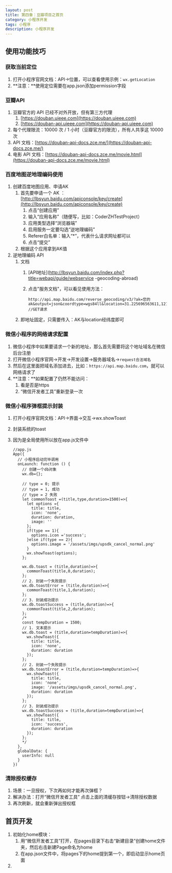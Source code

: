 ```yaml
---
layout: post
title: 第四章：豆瓣项目之首页
category: 小程序开发
tags: 小程序
description: 小程序开发
--- 
```


## 使用功能技巧

### 获取当前定位
1. 打开小程序官网文档：API->位置，可以查看使用示例：`wx.getLocation`
2. **注意：**使用定位需要在app.json添加permission字段
### 豆瓣API
1. 豆瓣官方的 API 已经不对外开放，但有第三方代理
    1. [https://douban.uieee.com](https://douban.uieee.com)
    2. [https://douban-api.uieee.com](https://douban-api.uieee.com)
2. 每个代理限流：10000 次 / 1 小时（豆瓣官方的限流），所有人共享这 10000 次
3. API 文档：[https://douban-api-docs.zce.me/](https://douban-api-docs.zce.me/)
4. 电影 API 文档：[https://douban-api-docs.zce.me/movie.html](https://douban-api-docs.zce.me/movie.html) 

### 百度地图逆地理编码使用
1. 创建百度地图应用、申请AK
    1. 首先要申请一个 AK ：[http://lbsyun.baidu.com/apiconsole/key/create](http://lbsyun.baidu.com/apiconsole/key/create)
        1. 点击“创建应用”
        2. 输入“应用名称”（随便写，比如：CoderZHTestProject）
        3. 应用类型选择“浏览器端”
        4. 启用服务一定要勾选“逆地理编码”
        5. Referer白名单：输入“*”，代表什么请求网址都可以
        6. 点击“提交”
    2. 根据这个应用拿到AK值
2. 逆地理编码 API
    1. 文档
        1. [API地址](http://lbsyun.baidu.com/index.php?title=webapi/guide/webservice -geocoding-abroad)
        2. 点击"服务文档"，可以看见使用方法：
            
            ```
            http://api.map.baidu.com/reverse_geocoding/v3/?ak=您的ak&output=json&coordtype=wgs84ll&location=31.225696563611,121.49884033194  //GET请求
            ```
    2. 即地址固定，只需要传入：AK与location经纬度即可

### 微信小程序的网络请求配置
1. 微信小程序中如果要请求一个新的地址，那么首先需要将这个地址域名在微信后台注册
2. 打开微信小程序官网->开发->开发设置->服务器域名->`request合法域名`
3. 然后在这里面把域名添加进去，比如：`https://api.map.baidu.com`，就可以网络请求了
4. **注意：**如果配置了仍然不能访问：
    1. 看是否是https
    2. “微信开发者工具”重新登录一次

### 微信小程序弹框提示封装
1. 打开小程序官网文档：API->界面->交互->wx.showToast
2. 封装系统的toast
3. 因为是全局使用所以放在app.js文件中
    
    ```
    //app.js
    App({
      // 小程序启动完毕调用
      onLaunch: function () {
        // 创建一个db对象
        wx.db={};
    
        // type = 0; 提示
        // type = 1, 成功
        // type = 2 失败
        let commonToast =(title,type,duration=1500)=>{
          let options ={
            title: title,
            icon: 'none',
            duration: duration,
            image: ''
          };
          if(type == 1){
            options.icon ='success';
          }else if(type == 2){
            options.image = '/assets/imgs/upsdk_cancel_normal.png'
          }
          wx.showToast(options);
        };
    
        wx.db.toast = (title,duration)=>{
          commonToast(title,0,duration);
        };
        // 2. 封装一个失败提示
        wx.db.toastError = (title,duration)=>{
          commonToast(title,1,duration);
        };
        // 3. 封装成功提示
        wx.db.toastSuccess = (title,duration)=>{
          commonToast(title,2,duration);
        };
        /*
        const tempDuration = 1500;
        // 1. 文本提示
        wx.db.toast = (title,duration=tempDuration)=>{
          wx.showToast({
            title: title,
            icon: 'none',
            duration: duration
          });
        };
        // 2. 封装一个失败提示
        wx.db.toastError = (title,duration=tempDuration)=>{
          wx.showToast({
            title: title,
            icon: 'none',
            image: '/assets/imgs/upsdk_cancel_normal.png',
            duration: duration
          });
        };
        // 3. 封装成功提示
        wx.db.toastSuccess = (title,duration=tempDuration)=>{
          wx.showToast({
            title: title,
            icon: 'success',
            duration: duration
          });
        };
        */
      },
      globalData: {
        userInfo: null
      }
    })
    ```

### 清除授权缓存
1. 场景：一旦授权，下次再如何才能再次弹框？ 
2. 解决办法：打开“微信开发者工具” 点击上面的清缓存按钮->清除授权数据
3. 再次刷新，就会重新弹出授权框

## 首页开发
1. 初始化home模块：
    1. 用“微信开发者工具”打开，在pages目录下右击“新建目录”创建home文件夹，然后右击新建Page命名为home
    2. 在app.json文件中，将pages下的home提到第一个，即启动显示home页面
2.  


